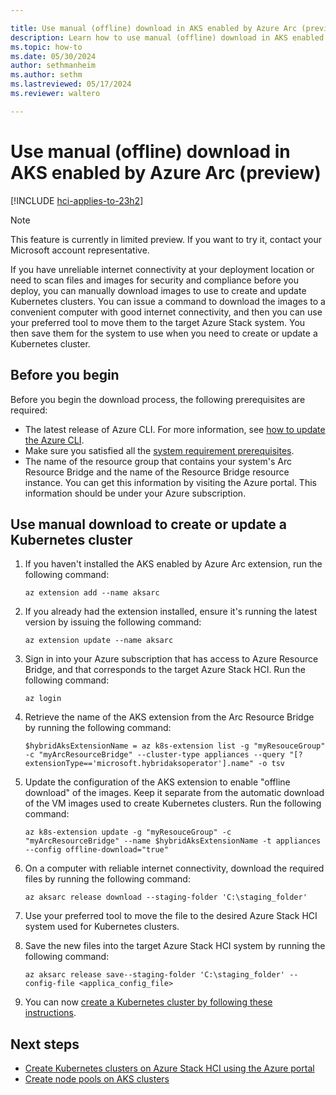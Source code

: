 ```yaml
---

title: Use manual (offline) download in AKS enabled by Azure Arc (preview)
description: Learn how to use manual (offline) download in AKS enabled by Arc.
ms.topic: how-to
ms.date: 05/30/2024
author: sethmanheim
ms.author: sethm 
ms.lastreviewed: 05/17/2024
ms.reviewer: waltero

---
```


# Use manual (offline) download in AKS enabled by Azure Arc (preview)

[!INCLUDE [hci-applies-to-23h2](includes/hci-applies-to-23h2.md)]

> [!NOTE]
> This feature is currently in limited preview. If you want to try it, contact your Microsoft account representative.

If you have unreliable internet connectivity at your deployment location or need to scan files and images for security and compliance before you deploy, you can manually download images to use to create and update Kubernetes clusters. You can issue a command to download the images to a convenient computer with good internet connectivity, and then you can use your preferred tool to move them to the target Azure Stack system. You then save them for the system to use when you need to create or update a Kubernetes cluster.

## Before you begin

Before you begin the download process, the following prerequisites are required:

- The latest release of Azure CLI. For more information, see [how to update the Azure CLI](/cli/azure/update-azure-cli).
- Make sure you satisfied all the [system requirement prerequisites](aks-hci-network-system-requirements).
- The name of the resource group that contains your system's Arc Resource Bridge and the name of the Resource Bridge resource instance. You can get this information by visiting the Azure portal. This information should be under your Azure subscription.

## Use manual download to create or update a Kubernetes cluster

1. If you haven't installed the AKS enabled by Azure Arc extension, run the following command:

   ```azurecli
   az extension add --name aksarc
   ```

1. If you already had the extension installed, ensure it's running the latest version by issuing the following command:

   ```azurecli
   az extension update --name aksarc
   ```

1. Sign in into your Azure subscription that has access to Azure Resource Bridge, and that corresponds to the target Azure Stack HCI. Run the following command:

   ```azurecli
   az login
   ```

1. Retrieve the name of the AKS extension from the Arc Resource Bridge by running the following command:

   ```azurecli
   $hybridAksExtensionName = az k8s-extension list -g "myResouceGroup" -c "myArcResourceBridge" --cluster-type appliances --query "[?extensionType=='microsoft.hybridaksoperator'].name" -o tsv
   ```

1. Update the configuration of the AKS extension to enable "offline download" of the images. Keep it separate from the automatic download of the VM images used to create Kubernetes clusters. Run the following command:

   ```azurecli
   az k8s-extension update -g "myResouceGroup" -c "myArcResourceBridge" --name $hybridAksExtensionName -t appliances --config offline-download="true"
   ```

1. On a computer with reliable internet connectivity, download the required files by running the following command:

   ```azurecli
   az aksarc release download --staging-folder 'C:\staging_folder'
   ```

1. Use your preferred tool to move the file to the desired Azure Stack HCI system used for Kubernetes clusters.

1. Save the new files into the target Azure Stack HCI system by running the following command:

   ```azurecli
   az aksarc release save--staging-folder 'C:\staging_folder' --config-file <applica_config_file>
   ```

1. You can now [create a Kubernetes cluster by following these instructions](aks-create-clusters-cli.md).

## Next steps

- [Create Kubernetes clusters on Azure Stack HCI using the Azure portal](aks-create-clusters-portal.md)
- [Create node pools on AKS clusters](manage-node-pools.md)
